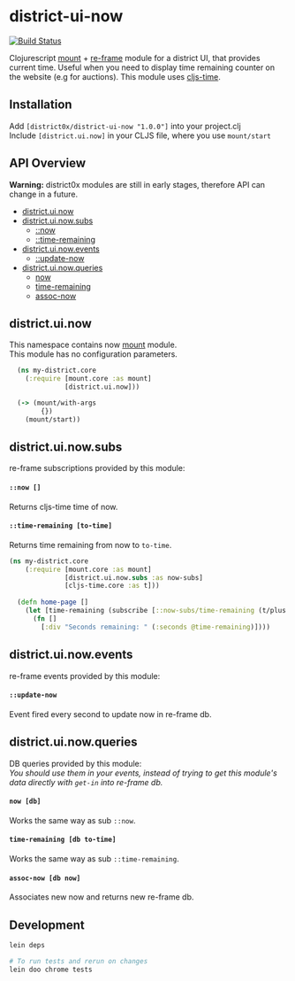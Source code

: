 # district-ui-now

[![Build Status](https://travis-ci.org/district0x/district-ui-now.svg?branch=master)](https://travis-ci.org/district0x/district-ui-now)

Clojurescript [mount](https://github.com/tolitius/mount) + [re-frame](https://github.com/Day8/re-frame) module for a district UI, that provides current time.
Useful when you need to display time remaining counter on the website (e.g for auctions). This module uses [cljs-time](https://github.com/andrewmcveigh/cljs-time).

## Installation
Add `[district0x/district-ui-now "1.0.0"]` into your project.clj  
Include `[district.ui.now]` in your CLJS file, where you use `mount/start`

## API Overview

**Warning:** district0x modules are still in early stages, therefore API can change in a future.

- [district.ui.now](#districtuinow)
- [district.ui.now.subs](#districtuinowsubs)
  - [::now](#now-sub)
  - [::time-remaining](#time-remaining-sub)
- [district.ui.now.events](#districtuinowevents)
  - [::update-now](#update-now)
- [district.ui.now.queries](#districtuinowqueries)
  - [now](#now)
  - [time-remaining](#time-remaining)
  - [assoc-now](#assoc-now)

## district.ui.now
This namespace contains now [mount](https://github.com/tolitius/mount) module.  
This module has no configuration parameters.

```clojure
  (ns my-district.core
    (:require [mount.core :as mount]
              [district.ui.now]))

  (-> (mount/with-args
        {})
    (mount/start))
```

## district.ui.now.subs
re-frame subscriptions provided by this module:

#### <a name="now-sub">`::now []`
Returns cljs-time time of now. 

#### <a name="time-remaining-sub">`::time-remaining [to-time]`
Returns time remaining from now to `to-time`. 

```clojure
(ns my-district.core
    (:require [mount.core :as mount]
              [district.ui.now.subs :as now-subs]
              [cljs-time.core :as t]))
  
  (defn home-page []
    (let [time-remaining (subscribe [::now-subs/time-remaining (t/plus (t/now) (t/seconds 50))])]  
      (fn []
        [:div "Seconds remaining: " (:seconds @time-remaining)])))
```

## district.ui.now.events
re-frame events provided by this module:

#### <a name="update-now">`::update-now`
Event fired every second to update now in re-frame db.

## district.ui.now.queries
DB queries provided by this module:  
*You should use them in your events, instead of trying to get this module's 
data directly with `get-in` into re-frame db.*

#### <a name="now">`now [db]`
Works the same way as sub `::now`.

#### <a name="time-remaining">`time-remaining [db to-time]`
Works the same way as sub `::time-remaining`.

#### <a name="assoc-now">`assoc-now [db now]`
Associates new now and returns new re-frame db.

## Development
```bash
lein deps

# To run tests and rerun on changes
lein doo chrome tests
```